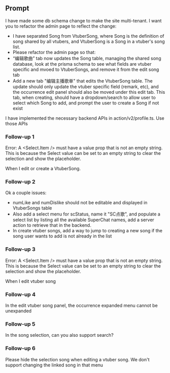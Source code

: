 ## Prompt

I have made some db schema change to make the site multi-tenant. I want you to refactor the admin page to reflect the change:

- I have separated Song from VtuberSong, where Song is the definition of song shared by all vtubers, and VtuberSong is a Song in a vtuber's song list.
- Please refactor the admin page so that:
- “编辑歌曲” tab now updates the Song table, managing the shared song database, look at the prisma schema to see what fields are vtuber specific and mvoed to VtuberSongs, and remove it from the edit song tab
- Add a new tab "编辑主播歌单" that edits the VtuberSong table. The update should only update the vtuber specific field (remark, etc), and the occurrence edit panel should also be moved under this edit tab. This tab, when creating, should have a dropdown/search to allow user to select which Song to add, and prompt the user to create a Song if not exist

I have implemented the necessary backend APIs in action/v2/profile.ts. Use those APIs

### Follow-up 1
Error: A <Select.Item /> must have a value prop that is not an empty string. This is because the Select value can be set to an empty string to clear the selection and show the placeholder.

When I edit or create a VtuberSong.

### Follow-up 2
Ok a couple issues:
- numLike and numDislike should not be editable and displayed in VtuberSongs table
- Also add a select menu for scStatus, name it "SC点歌", and populate a select list by listing all the available SuperChat names, add a server action to retrieve that in the backend.
- In create vtuber songs, add a way to jump to creating a new song if the song user wants to add is not already in the list

### Follow-up 3
Error: A <Select.Item /> must have a value prop that is not an empty string. This is because the Select value can be set to an empty string to clear the selection and show the placeholder.

When I edit vtuber song

### Follow-up 4
In the edit vtuber song panel, the occurrence expanded menu cannot be unexpanded

### Follow-up 5
In the song selection, can you also support search?

### Follow-up 6
Please hide the selection song when editing a vtuber song. We don't support changing the linked song in that menu
